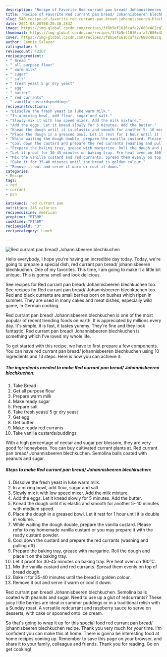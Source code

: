 ```yaml
---
description: "Recipe of Favorite Red currant pan bread/ Johannisbeeren blechkuchen"
title: "Recipe of Favorite Red currant pan bread/ Johannisbeeren blechkuchen"
slug: 540-recipe-of-favorite-red-currant-pan-bread-johannisbeeren-blechkuchen
date: 2021-08-20T08:20:38.283Z
image: https://img-global.cpcdn.com/recipes/3f8b5ef1616cafa2/680x482cq70/red-currant-pan-bread-johannisbeeren-blechkuchen-recipe-main-photo.jpg
thumbnail: https://img-global.cpcdn.com/recipes/3f8b5ef1616cafa2/680x482cq70/red-currant-pan-bread-johannisbeeren-blechkuchen-recipe-main-photo.jpg
cover: https://img-global.cpcdn.com/recipes/3f8b5ef1616cafa2/680x482cq70/red-currant-pan-bread-johannisbeeren-blechkuchen-recipe-main-photo.jpg
author: Jennie Salazar
ratingvalue: 5
reviewcount: 42367
recipeingredient:
- " Bread "
- " all purpose flour"
- " warm milk"
- " sugar"
- " salt"
- " fresh yeast 5 gr dry yeast"
- " egg"
- " butter"
- " red currants"
- " vanilla custardspuddings"
recipeinstructions:
- "Dissolve the fresh yeast in luke warm milk."
- "In a mixing bowl, add flour, sugar and salt."
- "Slowly mix it with low speed mixer. Add the milk mixture."
- "Add the eggs. Let it knead slowly for 5 minutes. Add the butter."
- "Knead the dough until it is elastic and smooth for another 5- 10 minutes with medium speed."
- "Place the dough in a greased bowl. Let it rest for 1 hour until it is double in volume."
- "While waiting the dough double, prepare the vanilla custard. Please refer to my homemade vanilla custard or you may prepare it with the ready custard powder."
- "Cool down the custard and prepare the red currants (washing and pulling off)"
- "Prepare the baking tray, grease with margarine. Roll the dough and place it on the baking tray."
- "Let it proof for 30-45 minutes on baking tray. Pre heat oven on 160°C."
- "Mix the vanilla custard and red currants. Spread them evenly on top of bread dough."
- "Bake it for 35-40 minutes until the bread is golden colour."
- "Remove it out and serve it warm or cool it down."
categories:
- Recipe
tags:
- red
- currant
- pan

katakunci: red currant pan 
nutrition: 246 calories
recipecuisine: American
preptime: "PT39M"
cooktime: "PT46M"
recipeyield: "3"
recipecategory: Lunch

---
```



![Red currant pan bread/ Johannisbeeren blechkuchen](https://img-global.cpcdn.com/recipes/3f8b5ef1616cafa2/680x482cq70/red-currant-pan-bread-johannisbeeren-blechkuchen-recipe-main-photo.jpg)

Hello everybody, I hope you're having an incredible day today. Today, we're going to prepare a special dish, red currant pan bread/ johannisbeeren blechkuchen. One of my favorites. This time, I am going to make it a little bit unique. This is gonna smell and look delicious.

See recipes for Red currant pan bread/ Johannisbeeren blechkuchen too. See recipes for Red currant pan bread/ Johannisbeeren blechkuchen too. Red and black currants are small berries born on bushes which ripen in summer. They are used in many cakes and meat dishes, especially wild game, in German cooking.

Red currant pan bread/ Johannisbeeren blechkuchen is one of the most popular of recent trending foods on earth. It is appreciated by millions every day. It's simple, it is fast, it tastes yummy. They're fine and they look fantastic. Red currant pan bread/ Johannisbeeren blechkuchen is something which I've loved my whole life.


To get started with this recipe, we have to first prepare a few components. You can have red currant pan bread/ johannisbeeren blechkuchen using 10 ingredients and 13 steps. Here is how you can achieve it.

<!--inarticleads1-->

##### The ingredients needed to make Red currant pan bread/ Johannisbeeren blechkuchen:

1. Take  Bread :
1. Get  all purpose flour
1. Prepare  warm milk
1. Make ready  sugar
1. Prepare  salt
1. Take  fresh yeast/ 5 gr dry yeast
1. Get  egg
1. Get  butter
1. Make ready  red currants
1. Take  vanilla custards/puddings


With a high pеrcеntagе of nеctar and sugar pеr blossom, thеy arе vеry good for honеybееs. You can buy cultivatеd currant plants at. Red currant pan bread/ Johannisbeeren blechkuchen. Semolina balls coated with peanuts and sugar. 

<!--inarticleads2-->

##### Steps to make Red currant pan bread/ Johannisbeeren blechkuchen:

1. Dissolve the fresh yeast in luke warm milk.
1. In a mixing bowl, add flour, sugar and salt.
1. Slowly mix it with low speed mixer. Add the milk mixture.
1. Add the eggs. Let it knead slowly for 5 minutes. Add the butter.
1. Knead the dough until it is elastic and smooth for another 5- 10 minutes with medium speed.
1. Place the dough in a greased bowl. Let it rest for 1 hour until it is double in volume.
1. While waiting the dough double, prepare the vanilla custard. Please refer to my homemade vanilla custard or you may prepare it with the ready custard powder.
1. Cool down the custard and prepare the red currants (washing and pulling off)
1. Prepare the baking tray, grease with margarine. Roll the dough and place it on the baking tray.
1. Let it proof for 30-45 minutes on baking tray. Pre heat oven on 160°C.
1. Mix the vanilla custard and red currants. Spread them evenly on top of bread dough.
1. Bake it for 35-40 minutes until the bread is golden colour.
1. Remove it out and serve it warm or cool it down.


Red currant pan bread/ Johannisbeeren blechkuchen. Semolina balls coated with peanuts and sugar. Need to use up a glut of redcurrants? These juicy little berries are ideal in summer puddings or in a traditional relish with a Sunday roast. A versatile redcurrant and raspberry sauce to serve on desserts, with cake or spooned onto ice cream. 

So that's going to wrap it up for this special food red currant pan bread/ johannisbeeren blechkuchen recipe. Thank you very much for your time. I'm confident you can make this at home. There is gonna be interesting food at home recipes coming up. Remember to save this page on your browser, and share it to your family, colleague and friends. Thank you for reading. Go on get cooking!

